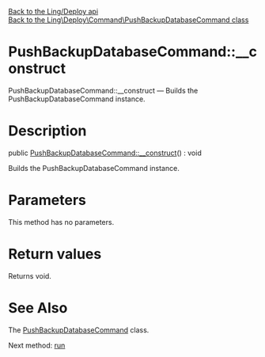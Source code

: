 [Back to the Ling/Deploy api](https://github.com/lingtalfi/Deploy/blob/master/doc/api/Ling/Deploy.md)<br>
[Back to the Ling\Deploy\Command\PushBackupDatabaseCommand class](https://github.com/lingtalfi/Deploy/blob/master/doc/api/Ling/Deploy/Command/PushBackupDatabaseCommand.md)


PushBackupDatabaseCommand::__construct
================



PushBackupDatabaseCommand::__construct — Builds the PushBackupDatabaseCommand instance.




Description
================


public [PushBackupDatabaseCommand::__construct](https://github.com/lingtalfi/Deploy/blob/master/doc/api/Ling/Deploy/Command/PushBackupDatabaseCommand/__construct.md)() : void




Builds the PushBackupDatabaseCommand instance.




Parameters
================

This method has no parameters.


Return values
================

Returns void.








See Also
================

The [PushBackupDatabaseCommand](https://github.com/lingtalfi/Deploy/blob/master/doc/api/Ling/Deploy/Command/PushBackupDatabaseCommand.md) class.

Next method: [run](https://github.com/lingtalfi/Deploy/blob/master/doc/api/Ling/Deploy/Command/PushBackupDatabaseCommand/run.md)<br>

